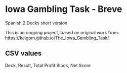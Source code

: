# Iowa Gambling Task - Breve
Spanish 2 Decks short version

This is an ongoing project, based on original work from:
https://keigom.github.io/The_Iowa_Gambling_Task/


## CSV values
Deck, Result, Total Profit
Block, Net Score
